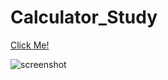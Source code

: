 # Calculator_Study

[Click Me!](https://omersb.github.io/Calculator_Study/)

![screenshot](https://github.com/clarusway/clarusway-full-stack-11-22/blob/main/javascript/Projects/003-Ios-Calculator/003.gif)
